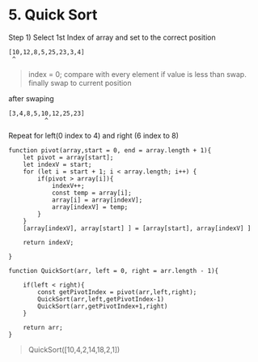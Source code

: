 # 5. Quick Sort


Step 1) Select 1st Index of array and set to the correct position
```
[10,12,8,5,25,23,3,4]
 ^
```

>index = 0;
compare with every element if value is less than swap. finally swap to current position

after swaping
```
[3,4,8,5,10,12,25,23]
		  ^
```
Repeat for left(0 index to 4) and right (6 index to 8)

```
function pivot(array,start = 0, end = array.length + 1){
    let pivot = array[start];
    let indexV = start;
    for (let i = start + 1; i < array.length; i++) {
        if(pivot > array[i]){
            indexV++;
            const temp = array[i];
            array[i] = array[indexV];
            array[indexV] = temp;
        }
    }
    [array[indexV], array[start] ] = [array[start], array[indexV] ]

    return indexV;
    
}
```
```
function QuickSort(arr, left = 0, right = arr.length - 1){
    
    if(left < right){
        const getPivotIndex = pivot(arr,left,right);
        QuickSort(arr,left,getPivotIndex-1)
        QuickSort(arr,getPivotIndex+1,right)
    }
    
    return arr;
}
```
>QuickSort([10,4,2,14,18,2,1])